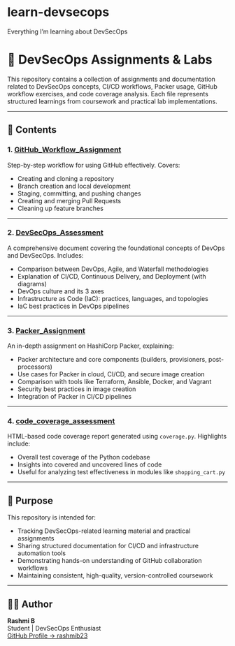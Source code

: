 # learn-devsecops
Everything I’m learning about DevSecOps


# 📘 DevSecOps Assignments & Labs

This repository contains a collection of assignments and documentation related to DevSecOps concepts, CI/CD workflows, Packer usage, GitHub workflow exercises, and code coverage analysis. Each file represents structured learnings from coursework and practical lab implementations.

---

## 📄 Contents

### 1. [**GitHub_Workflow_Assignment**](https://github.com/rashmib23/learn-devsecops/blob/main/GitHub%20Workflow%20Assignment.pdf)
Step-by-step workflow for using GitHub effectively. Covers:
- Creating and cloning a repository
- Branch creation and local development
- Staging, committing, and pushing changes
- Creating and merging Pull Requests
- Cleaning up feature branches

---

### 2. [**DevSecOps_Assessment**](https://github.com/rashmib23/learn-devsecops/blob/main/Devsecops_Assessment%20.pdf)
A comprehensive document covering the foundational concepts of DevOps and DevSecOps. Includes:
- Comparison between DevOps, Agile, and Waterfall methodologies
- Explanation of CI/CD, Continuous Delivery, and Deployment (with diagrams)
- DevOps culture and its 3 axes
- Infrastructure as Code (IaC): practices, languages, and topologies
- IaC best practices in DevOps pipelines

---

### 3. [**Packer_Assignment**](https://github.com/rashmib23/learn-devsecops/blob/main/Packer%20Assignment.pdf)
An in-depth assignment on HashiCorp Packer, explaining:
- Packer architecture and core components (builders, provisioners, post-processors)
- Use cases for Packer in cloud, CI/CD, and secure image creation
- Comparison with tools like Terraform, Ansible, Docker, and Vagrant
- Security best practices in image creation
- Integration of Packer in CI/CD pipelines

---

### 4. [**code_coverage_assessment**](https://github.com/rashmib23/learn-devsecops/blob/main/code_coverage_assessment.pdf)
HTML-based code coverage report generated using `coverage.py`. Highlights include:
- Overall test coverage of the Python codebase
- Insights into covered and uncovered lines of code
- Useful for analyzing test effectiveness in modules like `shopping_cart.py`

---

## 📌 Purpose

This repository is intended for:
- Tracking DevSecOps-related learning material and practical assignments
- Sharing structured documentation for CI/CD and infrastructure automation tools
- Demonstrating hands-on understanding of GitHub collaboration workflows
- Maintaining consistent, high-quality, version-controlled coursework

---

## 👩‍💻 Author

**Rashmi B**  
Student | DevSecOps Enthusiast  
[GitHub Profile → rashmib23](https://github.com/rashmib23)
